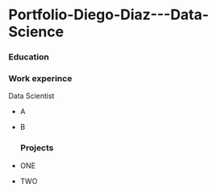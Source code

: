# Portfolio-Diego-Diaz---Data-Science

### Education


### Work experince
Data Scientist 
- A
- B

  ### Projects
- ONE
- TWO
  
